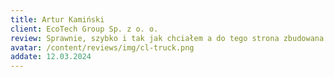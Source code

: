 ```yaml
---
title: Artur Kamiński
client: EcoTech Group Sp. z o. o.
review: Sprawnie, szybko i tak jak chciałem a do tego strona zbudowana zgodnie z aktualnymi trendami :)
avatar: /content/reviews/img/cl-truck.png
addate: 12.03.2024
---
```

